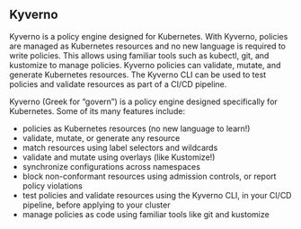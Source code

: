 ## Kyverno

Kyverno is a policy engine designed for Kubernetes. With Kyverno, policies are managed as 
Kubernetes resources and no new language is required to write policies. This allows using 
familiar tools such as kubectl, git, and kustomize to manage policies. Kyverno policies 
can validate, mutate, and generate Kubernetes resources. The Kyverno CLI can be used to 
test policies and validate resources as part of a CI/CD pipeline.

Kyverno (Greek for “govern”) is a policy engine designed specifically for Kubernetes. Some of its many features include:

* policies as Kubernetes resources (no new language to learn!)
* validate, mutate, or generate any resource
* match resources using label selectors and wildcards
* validate and mutate using overlays (like Kustomize!)
* synchronize configurations across namespaces
* block non-conformant resources using admission controls, or report policy violations
* test policies and validate resources using the Kyverno CLI, in your CI/CD pipeline, before applying to your cluster
* manage policies as code using familiar tools like git and kustomize